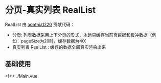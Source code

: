 # 分页-真实列表 RealList

RealList 由 [apathia1220](https://github.com/apathia1220) 贡献代码：

- 分页: 列表数据采用上下分页的形式，永远只缓存当前页数据和缓冲数据（例如：pageSize为20时，缓存数据为40）
- 真实列表 RealList : 缓存的数据全部真实渲染出来

## 基础使用

<!<< ./Main.vue
